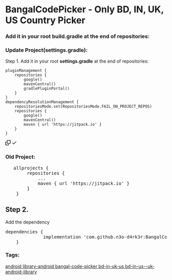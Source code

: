 # BangalCodePicker - Only BD, IN, UK, US Country Picker

### Add it in your root build.gradle at the end of repositories:

### Update Project(settings.gradle):

  
<p dir="auto">Step 1. Add it in your root <b>settings.gradle</b> at the end of repositories:</p>
<div class="snippet-clipboard-content notranslate position-relative overflow-auto"><pre class="notranslate"><code>pluginManagement {
    repositories {
        google()
        mavenCentral()
        gradlePluginPortal()
    }
}
dependencyResolutionManagement {
    repositoriesMode.set(RepositoriesMode.FAIL_ON_PROJECT_REPOS)
    repositories {
        google()
        mavenCentral()
        maven { url 'https://jitpack.io' }
    }
}
</code></pre><div class="zeroclipboard-container position-absolute right-0 top-0">
    <clipboard-copy aria-label="Copy" class="ClipboardButton btn js-clipboard-copy m-2 p-0 tooltipped-no-delay" data-copy-feedback="Copied!" data-tooltip-direction="w" value="pluginManagement {
    repositories {
        google()
        mavenCentral()
        gradlePluginPortal()
    }
}
dependencyResolutionManagement {
    repositoriesMode.set(RepositoriesMode.FAIL_ON_PROJECT_REPOS)
    repositories {
        google()
        mavenCentral()
        maven { url 'https://jitpack.io' }
    }
}" tabindex="0" role="button">
      <svg aria-hidden="true" height="16" viewBox="0 0 16 16" version="1.1" width="16" data-view-component="true" class="octicon octicon-copy js-clipboard-copy-icon m-2">
    <path fill-rule="evenodd" d="M0 6.75C0 5.784.784 5 1.75 5h1.5a.75.75 0 010 1.5h-1.5a.25.25 0 00-.25.25v7.5c0 .138.112.25.25.25h7.5a.25.25 0 00.25-.25v-1.5a.75.75 0 011.5 0v1.5A1.75 1.75 0 019.25 16h-7.5A1.75 1.75 0 010 14.25v-7.5z"></path><path fill-rule="evenodd" d="M5 1.75C5 .784 5.784 0 6.75 0h7.5C15.216 0 16 .784 16 1.75v7.5A1.75 1.75 0 0114.25 11h-7.5A1.75 1.75 0 015 9.25v-7.5zm1.75-.25a.25.25 0 00-.25.25v7.5c0 .138.112.25.25.25h7.5a.25.25 0 00.25-.25v-7.5a.25.25 0 00-.25-.25h-7.5z"></path>
</svg>
      <svg aria-hidden="true" height="16" viewBox="0 0 16 16" version="1.1" width="16" data-view-component="true" class="octicon octicon-check js-clipboard-check-icon color-fg-success d-none m-2">
    <path fill-rule="evenodd" d="M13.78 4.22a.75.75 0 010 1.06l-7.25 7.25a.75.75 0 01-1.06 0L2.22 9.28a.75.75 0 011.06-1.06L6 10.94l6.72-6.72a.75.75 0 011.06 0z"></path>
</svg>
    </clipboard-copy>
  </div></div>

 

### Old Project:
<pre>	allprojects {
		repositories {
			...
			maven { url 'https://jitpack.io' }
		}
	}</pre>
  
  ### <h2>Step 2.</h2> Add the dependency
  
  <pre>dependencies {
	          implementation 'com.github.n3o-d4rk3r:BangalCodePicker:1.0'
	}</pre>






### Tags:
<div class="my-3">
      <div class="f6">
      <a data-ga-click="Topic, repository page" data-octo-click="topic_click" data-octo-dimensions="topic:android" href="/topics/android" title="Topic: android" data-view-component="true" class="topic-tag topic-tag-link">
  android
</a>
      <a data-ga-click="Topic, repository page" data-octo-click="topic_click" data-octo-dimensions="topic:library-android" href="/topics/library-android" title="Topic: library-android" data-view-component="true" class="topic-tag topic-tag-link">
  library-android
</a>
      <a data-ga-click="Topic, repository page" data-octo-click="topic_click" data-octo-dimensions="topic:bangal-code-picker" href="/topics/bangal-code-picker" title="Topic: bangal-code-picker" data-view-component="true" class="topic-tag topic-tag-link">
  bangal-code-picker
</a>
      <a data-ga-click="Topic, repository page" data-octo-click="topic_click" data-octo-dimensions="topic:bd-in-uk-us" href="/topics/bd-in-uk-us" title="Topic: bd-in-uk-us" data-view-component="true" class="topic-tag topic-tag-link">
  bd-in-uk-us
</a>
      <a data-ga-click="Topic, repository page" data-octo-click="topic_click" data-octo-dimensions="topic:bd-in-us--uk-android-library" href="/topics/bd-in-us--uk-android-library" title="Topic: bd-in-us--uk-android-library" data-view-component="true" class="topic-tag topic-tag-link">
  bd-in-us--uk-android-library
</a>
  </div>

  </div>

